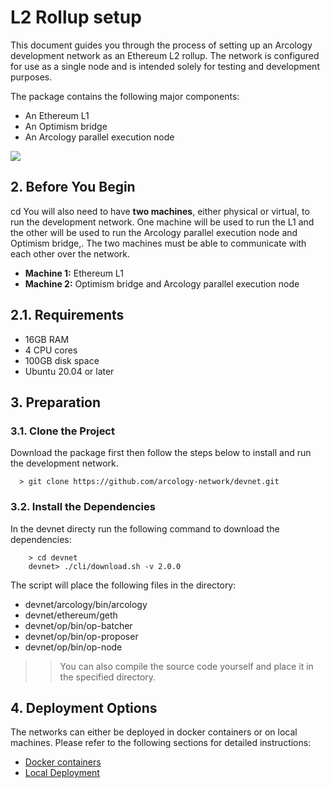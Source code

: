 # L2 Rollup setup

This document guides you through the process of setting up an Arcology development network as an Ethereum L2 rollup. The network is configured for use as a single node and is intended solely for testing and development purposes.


The package contains the following major components:

- An Ethereum L1 
- An Optimism bridge
- An Arcology parallel execution node

![](/l1-l2.png)

## 2. Before You Begin
cd 
You will also need to have **two machines**, either physical or virtual, to run the development network. One machine will be used to run the L1 and the other will be used to run the Arcology parallel execution node and Optimism bridge,. The two machines must be able to communicate with each other over the network.

- **Machine 1:** Ethereum L1  
- **Machine 2:** Optimism bridge and Arcology parallel execution node

## 2.1. Requirements

- 16GB RAM
- 4 CPU cores
- 100GB disk space
- Ubuntu 20.04 or later

## 3. Preparation

### 3.1. Clone the Project

Download the package first then follow the steps below to install and run the development network.

```shell
  > git clone https://github.com/arcology-network/devnet.git 
```

### 3.2. Install the Dependencies

In the devnet directy run the following command to download the dependencies:

```shell
    > cd devnet
    devnet> ./cli/download.sh -v 2.0.0
```

The script will place the following files in the directory:

- devnet/arcology/bin/arcology
- devnet/ethereum/geth
- devnet/op/bin/op-batcher
- devnet/op/bin/op-proposer
- devnet/op/bin/op-node

>> You can also compile the source code yourself and place it in the specified directory. 

## 4. Deployment Options

The networks can either be deployed in docker containers or on local machines. Please refer to the following 
sections for detailed instructions:

- [Docker containers](./l2-docker.md)
- [Local Deployment](./l2-local.md)


